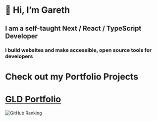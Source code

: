 # 👋 Hi, I’m Gareth
## I am a self-taught Next / React / TypeScript Developer


### I build websites and make accessible, open source tools for developers


# Check out my Portfolio Projects
# [GLD Portfolio](https://gld-portfolio.vercel.app/)

![GitHub Ranking](https://github-readme-stats-lovat-omega-83.vercel.app/api?theme=apprentice&username=GLD5000&show_icons=true&include_all_commits=true)

